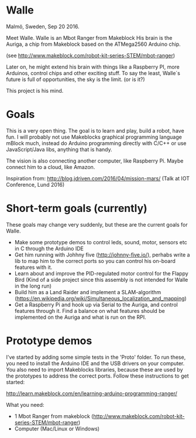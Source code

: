 # Walle

Malmö, Sweden, Sep 20 2016.

Meet Walle. Walle is an Mbot Ranger from Makeblock 
His brain is the Auriga, a chip from Makeblock based on the ATMega2560 Arduino chip.

(see http://www.makeblock.com/robot-kit-series-STEM/mbot-ranger)

Later on, he might extend his brain with things like a Raspberry PI, more Arduinos, control chips and other exciting stuff.
To say the least, Walle´s future is full of opportunities, the sky is the limit. (or is it?)

This project is his mind.

# Goals
This is a very open thing. The goal is to learn and play, build a robot, have fun.
I will probably not use Makeblocks graphical programming language mBlock much, instead do Arduino programming directly with C/C++
or use JavaScript/Java libs, anything that is handy.

The vision is also connecting another computer, like Raspberry Pi. 
Maybe connect him to a cloud, like Amazon.

Inspiration from: http://blog.jdriven.com/2016/04/mission-mars/
(Talk at IOT Conference, Lund 2016)

# Short-term goals (currently)
These goals may change very suddenly, but these are the current goals for Walle.

* Make some prototype demos to control leds, sound, motor, sensors etc in C through the Arduino IDE
* Get him running with Johhny five (http://johnny-five.io/), perhabs write a lib 
to map him to the correct ports so you can control his on-board features with it.
* Learn about and improve the PID-regulated motor control for the Flappy Bird (Kind of a side project since this assembly is not intended for Walle in the long run)
* Build him as a Land Raider and implement a SLAM-algorithm (https://en.wikipedia.org/wiki/Simultaneous_localization_and_mapping)
* Get a Raspberry Pi and hook up via Serial to the Auriga, and control features through it. Find a balance on what features should be implemented on the Auriga and what is run on the RPI.

# Prototype demos

I've started by adding some simple tests in the 'Proto' folder. To run these, you need to install the Arduino IDE and the USB drivers on your computer.
You also need to import Makeblocks libraries, because these are used by the prototypes to address the correct ports. 
Follow these instructions to get started:

http://learn.makeblock.com/en/learning-arduino-programming-ranger/

What you need:
* 1 Mbot Ranger from makeblock (http://www.makeblock.com/robot-kit-series-STEM/mbot-ranger)
* Computer (Mac/Linux or Windows)
